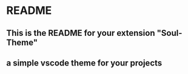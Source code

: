 # README

## This is the README for your extension "Soul-Theme"

## a simple vscode theme for your projects
